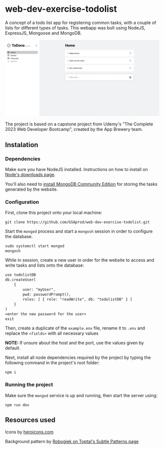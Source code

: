 # web-dev-exercise-todolist
A concept of a todo list app for registering common tasks, with a couple of lists for different types of tasks. This webapp was bult using NodeJS, ExpressJS, Mongoose and MongoDB. 

![ToDo list app - Home page](readme-img/home-page.png)

The project is based on a capstone project from Udemy's "The Complete 2023 Web Developer Bootcamp", created by the App Brewery team.

## Instalation

### Dependencies

Make sure you have NodeJS installed. Instructions on how to install on [Node's downloads page](https://nodejs.org/en/download/package-manager).

You'll also need to [install MongoDB Community Edition](https://www.mongodb.com/docs/manual/installation/) for storing the tasks generated by the website.

### Configuration

First, clone this project onto your local machine:

```
git clone https://github.com/GSAprod/web-dev-exercise-todolist.git
```

Start the `mongod` process and start a `mongosh` session in order to configure the database. 

```
sudo systemctl start mongod
mongosh
```

While in session, create a new user in order for the website to access and write tasks and lists onto the database:

```
use todolistDB
db.createUser(
    {
        user: "myUser",
        pwd: passwordPrompt(),
        roles: [ { role: "readWrite", db: "todolistDB" } ]
    }
)
<enter the new password for the user>
exit
```

Then, create a duplicate of the `example.env` file, rename it to `.env` and replace the `<fields>` with all necessary values

**NOTE:** If unsure about the host and the port, use the values given by default.

Next, install all node dependencies required by the project by typing the following command in the project's root folder:

```
npm i
```

### Running the project

Make sure the `mongod` service is up and running, then start the server using:

```
npm run dev
```


## Resources used

Icons by [heroicons.com](https://heroicons.com)

Background pattern by [Robogiek on Toptal's Subtle Patterns page](https://www.toptal.com/designers/subtlepatterns/interlaced/)